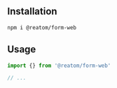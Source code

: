 ## Installation

```sh
npm i @reatom/form-web
```

## Usage

```ts
import {} from '@reatom/form-web'

// ...
```
